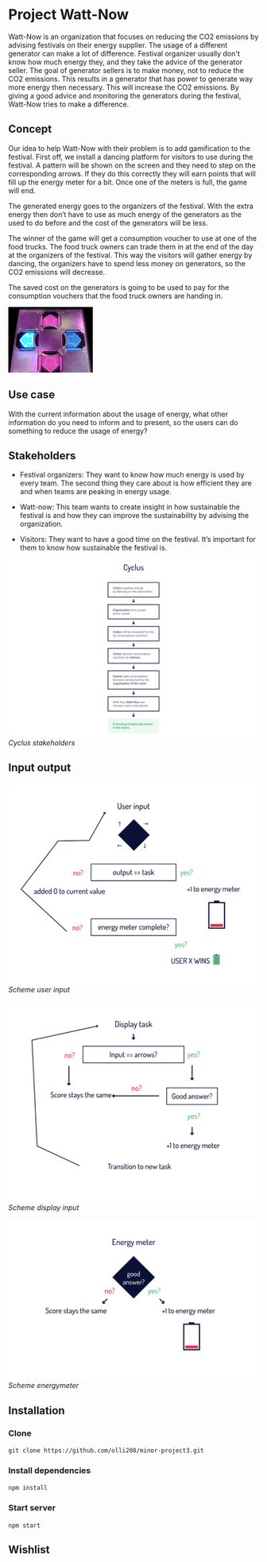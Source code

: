 # Project Watt-Now
Watt-Now is an organization that focuses on reducing the CO2 emissions by advising festivals on their energy supplier. The usage of a different generator can make a lot of difference. Festival organizer usually don't know how much energy they, and they take the advice of the generator seller. The goal of generator sellers is to make money, not to reduce the CO2 emissions. This results in a generator that has power to generate way more energy then necessary. This will increase the CO2 emissions. By giving a good advice and monitoring the generators during the festival, Watt-Now tries to make a difference.  

## Concept
Our idea to help Watt-Now with their problem is to add gamification to the festival. First off, we install a dancing platform for visitors to use during the festival. A pattern will be shown on the screen and they need to step on the corresponding arrows. If they do this correctly they will earn points that will fill up the energy meter for a bit. Once one of the meters is full, the game will end.   

The generated energy goes to the organizers of the festival. With the extra energy then don’t have to use as much energy of the generators as the used to do before and the cost of the generators will be less.  

The winner of the game will get a consumption voucher to use at one of the food trucks. The food truck owners can trade them in at the end of the day at the organizers of the festival. This way the visitors will gather energy by dancing, the organizers have to spend less money on generators, so the CO2 emissions will decrease.    

The saved cost on the generators is going to be used to pay for the consumption vouchers that the food truck owners are handing in.  

![Dancing platform](https://github.com/olli208/minor-project3/blob/master/images/dance-directions.gif "Dancing platform")

## Use case
With the current information about the usage of energy, what other information do you need to inform and to present, so the users can do something to reduce the usage of energy?  

## Stakeholders
* Festival organizers: They want to know how much energy is used by every team. The second thing they care about is how efficient they are and when teams are peaking in energy usage.

* Watt-now: This team wants to create insight in how sustainable the festival is and how they can improve the sustainability by advising the organization.

* Visitors: They want to have a good time on the festival. It’s important for them to know how sustainable the festival is.

![alt text](https://github.com/olli208/minor-project3/blob/master/docs/cyclus.png)
*Cyclus stakeholders*

## Input output
![alt text](https://github.com/olli208/minor-project3/blob/master/docs/scheme-userinput.png)
*Scheme user input*

![alt text](https://github.com/olli208/minor-project3/blob/master/docs/scheme-displaytask.png)
*Scheme display input*

![alt text](https://github.com/olli208/minor-project3/blob/master/docs/scheme-energymeter.png)
*Scheme energymeter*

## Installation

### Clone
```
git clone https://github.com/olli208/minor-project3.git
```

### Install dependencies
```
npm install
```

### Start server
```
npm start
```

## Wishlist
